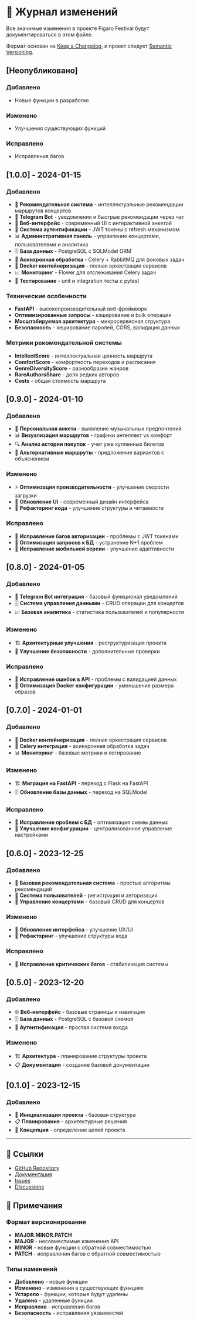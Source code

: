 # 📝 Журнал изменений

Все значимые изменения в проекте Figaro Festival будут документироваться в этом файле.

Формат основан на [Keep a Changelog](https://keepachangelog.com/ru/1.0.0/),
и проект следует [Semantic Versioning](https://semver.org/lang/ru/).

## [Неопубликовано]

### Добавлено
- Новые функции в разработке

### Изменено
- Улучшения существующих функций

### Исправлено
- Исправления багов

## [1.0.0] - 2024-01-15

### Добавлено
- 🎯 **Рекомендательная система** - интеллектуальные рекомендации маршрутов концертов
- 📱 **Telegram Bot** - уведомления и быстрые рекомендации через чат
- 🎨 **Веб-интерфейс** - современный UI с интерактивной анкетой
- 🔐 **Система аутентификации** - JWT токены с refresh механизмом
- 📊 **Административная панель** - управление концертами, пользователями и аналитика
- 🗄️ **База данных** - PostgreSQL с SQLModel ORM
- 🔄 **Асинхронная обработка** - Celery + RabbitMQ для фоновых задач
- 🐳 **Docker контейнеризация** - полная оркестрация сервисов
- 📈 **Мониторинг** - Flower для отслеживания Celery задач
- 🧪 **Тестирование** - unit и integration тесты с pytest

### Технические особенности
- **FastAPI** - высокопроизводительный веб-фреймворк
- **Оптимизированные запросы** - кэширование и bulk операции
- **Масштабируемая архитектура** - микросервисная структура
- **Безопасность** - хеширование паролей, CORS, валидация данных

### Метрики рекомендательной системы
- **IntellectScore** - интеллектуальная ценность маршрута
- **ComfortScore** - комфортность переходов и расписания
- **GenreDiversityScore** - разнообразие жанров
- **RareAuthorsShare** - доля редких авторов
- **Costs** - общая стоимость маршрута

## [0.9.0] - 2024-01-10

### Добавлено
- 🎵 **Персональная анкета** - выявление музыкальных предпочтений
- 📊 **Визуализация маршрутов** - графики интеллект vs комфорт
- 🔍 **Анализ истории покупок** - учет уже купленных билетов
- 🎯 **Альтернативные маршруты** - предложение вариантов с объяснением

### Изменено
- ⚡ **Оптимизация производительности** - улучшение скорости загрузки
- 🎨 **Обновление UI** - современный дизайн интерфейса
- 🔧 **Рефакторинг кода** - улучшение структуры и читаемости

### Исправлено
- 🐛 **Исправление багов авторизации** - проблемы с JWT токенами
- 🔧 **Оптимизация запросов к БД** - устранение N+1 проблем
- 📱 **Исправление мобильной версии** - улучшение адаптивности

## [0.8.0] - 2024-01-05

### Добавлено
- 📱 **Telegram Bot интеграция** - базовый функционал уведомлений
- 🗄️ **Система управления данными** - CRUD операции для концертов
- 📈 **Базовая аналитика** - статистика пользователей и популярности

### Изменено
- 🏗️ **Архитектурные улучшения** - реструктуризация проекта
- 🔐 **Улучшение безопасности** - дополнительные проверки

### Исправлено
- 🐛 **Исправление ошибок в API** - проблемы с валидацией данных
- 🔧 **Оптимизация Docker конфигурации** - уменьшение размера образов

## [0.7.0] - 2024-01-01

### Добавлено
- 🐳 **Docker контейнеризация** - полная оркестрация сервисов
- 🔄 **Celery интеграция** - асинхронная обработка задач
- 📊 **Мониторинг** - базовые метрики и логирование

### Изменено
- 🏗️ **Миграция на FastAPI** - переход с Flask на FastAPI
- 🗄️ **Обновление базы данных** - переход на SQLModel

### Исправлено
- 🐛 **Исправление проблем с БД** - оптимизация схемы данных
- 🔧 **Улучшение конфигурации** - централизованное управление настройками

## [0.6.0] - 2023-12-25

### Добавлено
- 🎯 **Базовая рекомендательная система** - простые алгоритмы рекомендаций
- 👤 **Система пользователей** - регистрация и авторизация
- 🎵 **Управление концертами** - базовый CRUD для концертов

### Изменено
- 🎨 **Обновление интерфейса** - улучшение UX/UI
- 🔧 **Рефакторинг** - улучшение структуры кода

### Исправлено
- 🐛 **Исправление критических багов** - стабилизация системы

## [0.5.0] - 2023-12-20

### Добавлено
- 🌐 **Веб-интерфейс** - базовые страницы и навигация
- 🗄️ **База данных** - PostgreSQL с базовой схемой
- 🔐 **Аутентификация** - простая система входа

### Изменено
- 🏗️ **Архитектура** - планирование структуры проекта
- 📋 **Документация** - создание базовой документации

## [0.1.0] - 2023-12-15

### Добавлено
- 🎵 **Инициализация проекта** - базовая структура
- 📋 **Планирование** - архитектурные решения
- 🎯 **Концепция** - определение целей проекта

---

## 🔗 Ссылки

- [GitHub Repository](https://github.com/your-username/figaro-festival)
- [Документация](https://docs.figaro-festival.com)
- [Issues](https://github.com/your-username/figaro-festival/issues)
- [Discussions](https://github.com/your-username/figaro-festival/discussions)

## 📝 Примечания

### Формат версионирования
- **MAJOR.MINOR.PATCH**
- **MAJOR** - несовместимые изменения API
- **MINOR** - новые функции с обратной совместимостью
- **PATCH** - исправления багов с обратной совместимостью

### Типы изменений
- **Добавлено** - новые функции
- **Изменено** - изменения в существующих функциях
- **Устарело** - функции, которые будут удалены
- **Удалено** - удаленные функции
- **Исправлено** - исправления багов
- **Безопасность** - исправления уязвимостей 